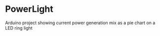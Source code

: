 # PowerLight
Arduino project showing current power generation mix as a pie chart on a LED ring light
